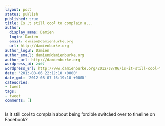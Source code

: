 ```yaml
---
layout: post
status: publish
published: true
title: Is it still cool to complain a...
author:
  display_name: Damien
  login: Damien
  email: damien@damienburke.org
  url: http://damienburke.org
author_login: Damien
author_email: damien@damienburke.org
author_url: http://damienburke.org
wordpress_id: 2407
wordpress_url: http://www.damienburke.org/2012/08/06/is-it-still-cool-to-complain-a/
date: '2012-08-06 22:19:10 +0000'
date_gmt: '2012-08-07 03:19:10 +0000'
categories:
- tweet
tags:
- tweet
comments: []
---
```

<p>Is it still cool to complain about being forcible switched over to timeline on Facebook?</p>
